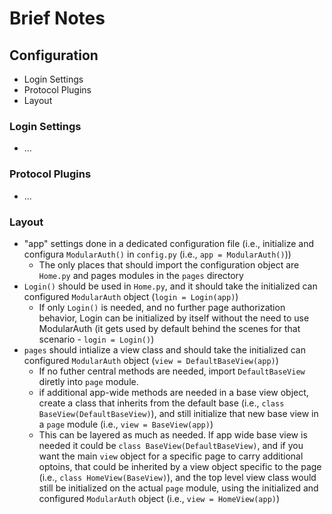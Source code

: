 # Brief Notes

## Configuration
- Login Settings
- Protocol Plugins
- Layout

### Login Settings
- ...

### Protocol Plugins
- ...

### Layout
- "app" settings done in a dedicated configuration file (i.e., initialize and configura `ModularAuth()` in `config.py` (i.e., `app = ModularAuth()`))
  - The only places that should import the configuration object are `Home.py` and pages modules in the `pages` directory
- `Login()` should be used in `Home.py`, and it should take the initialized can configured `ModularAuth` object (`login = Login(app)`)
  - If only `Login()` is needed, and no further page authorization behavior, Login can be initialized by itself without the need to use ModularAuth (it gets used by default behind the scenes for that scenario - `login = Login()`)
- `pages` should intialize a view class and should take the initialized can configured `ModularAuth` object (`view = DefaultBaseView(app)`)
  - If no futher central methods are needed, import `DefaultBaseView` diretly into `page` module.
  - if additional app-wide methods are needed in a base view object, create a class that inherits from the default base (i.e., `class BaseView(DefaultBaseView)`), and still initialize that new base view in a `page` module (i.e., `view = BaseView(app)`)
  - This can be layered as much as needed. If app wide base view is needed it could be `class BaseView(DefaultBaseView)`, and if you want the main `view` object for a specific page to carry additional optoins, that could be inherited by a view object specific to the page (i.e., `class HomeView(BaseView)`), and the top level view class would still be initialized on the actual `page` module, using the initialized and configured `ModularAuth` object (i.e., `view = HomeView(app)`)
